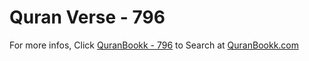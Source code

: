 # Quran Verse - 796 

For more infos, Click [QuranBookk - 796](https://www.quranbookk.com/quran/search?q=796) to Search at [QuranBookk.com](http://quranbookk.com/)